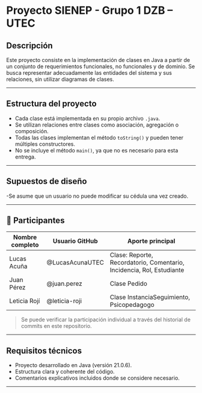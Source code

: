 # Proyecto SIENEP - Grupo 1 DZB – UTEC 

## Descripción
Este proyecto consiste en la implementación de clases en Java a
partir de un conjunto de requerimientos funcionales, no funcionales y de dominio.
Se busca representar adecuadamente las entidades del sistema y sus relaciones, sin utilizar diagramas de clases.

---

## Estructura del proyecto
- Cada clase está implementada en su propio archivo `.java`.
- Se utilizan relaciones entre clases como asociación, agregación o
composición.
- Todas las clases implementan el método `toString()` y pueden tener
múltiples constructores.
- No se incluye el método `main()`, ya que no es necesario para esta
entrega.

---

## Supuestos de diseño
-Se asume que un usuario no puede modificar su cédula una
vez creado.

---

## 󰞵 Participantes
| Nombre completo | Usuario GitHub  | Aporte principal                                                      |
|-----------------|-----------------|-----------------------------------------------------------------------|
| Lucas Acuña     | @LucasAcunaUTEC | Clase: Reporte, Recordatorio, Comentario, Incidencia, Rol, Estudiante |
| Juan Pérez      | @juan.perez     | Clase Pedido                                                          |
| Leticia Rojí    | @leticia-roji   | Clase InstanciaSeguimiento, Psicopedagogo                             |
> Se puede verificar la participación individual a través del
historial de commits en este repositorio.

---

## Requisitos técnicos
- Proyecto desarrollado en Java (versión 21.0.6).
- Estructura clara y coherente del código.
- Comentarios explicativos incluidos donde se considere necesario.

---
